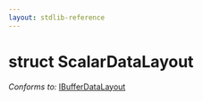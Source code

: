 ```yaml
---
layout: stdlib-reference
---
```


# struct ScalarDataLayout

*Conforms to:* [IBufferDataLayout](/stdlib-reference/interfaces/IBufferDataLayout/index)


